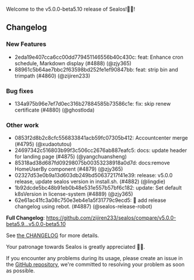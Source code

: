 Welcome to the v5.0.0-beta5.10 release of Sealos!🎉🎉!



## Changelog
### New Features
* 2eda19e407cca6cc00dd779451146556b40c430c: feat: Enhance cron schedule, Markdown display (#4888) (@zjy365)
* 88961c5b64ae7bbc2f63598bd252fe1ef90847bb: feat: strip bin and trimpath (#4860) (@zijiren233)
### Bug fixes
* 134a975b96e7ef7d0ec316b27884585b73586c1e: fix: skip renew certificate (#4880) (@ghostloda)
### Other work
* 0853f2d8b2c8cfc556833841acb59fc07305b412: Accountcenter merge (#4795) (@xudaotutou)
* 24697342c516803b99f3c506cc2676ab887eafc5: docs: update header for landing page (#4875) (@yangchuansheng)
* 85318ad38d687fd09298075b00353238918a0d7d: docs:remove HomeUserBy component (#4879) (@zjy365)
* 02327d53e0b9a13d603db249bd50637217f41e39: release: v5.0.0 release, update sealos version in install.sh.  (#4882) (@lingdie)
* 1b92dcde5bc48b91eb0b48e531e557b57bf6c182: update: Set default k8sVersion in license-system (#4889) (@zjy365)
* 62e61ac41fc3a08c750e3eb4e1a5f31779c9ecd5: 🤖 add release changelog using rebot. (#4887) (@sealos-release-robot)

**Full Changelog**: https://github.com/zijiren233/sealos/compare/v5.0.0-beta5.9...v5.0.0-beta5.10

See [the CHANGELOG](https://github.com/zijiren233/sealos/blob/main/CHANGELOG/CHANGELOG.md) for more details.

Your patronage towards Sealos is greatly appreciated 🎉🎉.

If you encounter any problems during its usage, please create an issue in the [GitHub repository](https://github.com/zijiren233/sealos), we're committed to resolving your problem as soon as possible.
